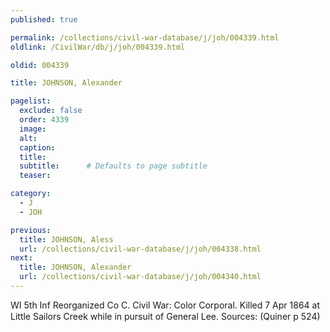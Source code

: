 ```yaml
---
published: true

permalink: /collections/civil-war-database/j/joh/004339.html
oldlink: /CivilWar/db/j/joh/004339.html

oldid: 004339

title: JOHNSON, Alexander

pagelist:
  exclude: false
  order: 4339
  image: 
  alt:
  caption:
  title:
  subtitle:      # Defaults to page subtitle
  teaser:

category: 
  - J 
  - JOH

previous:
  title: JOHNSON, Aless
  url: /collections/civil-war-database/j/joh/004338.html  
next:
  title: JOHNSON, Alexander
  url: /collections/civil-war-database/j/joh/004340.html   
---
```

WI 5th Inf Reorganized Co C. Civil War: Color Corporal. Killed 7 Apr 1864 at Little Sailor&#146;s Creek while in pursuit of General Lee. Sources: (Quiner p 524)
